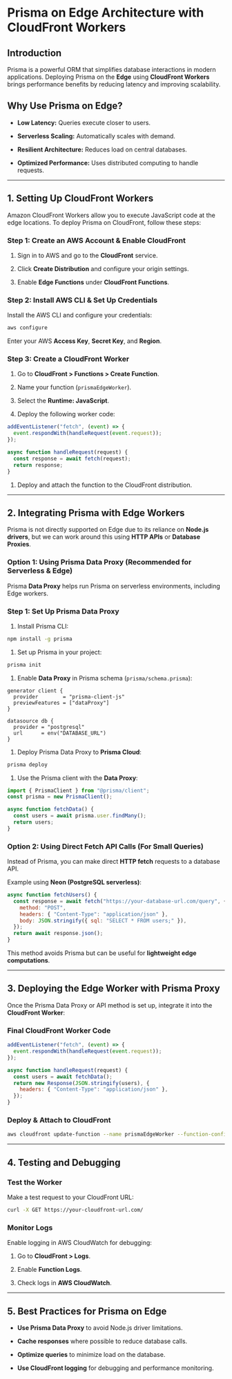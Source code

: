 # **Prisma on Edge Architecture with CloudFront Workers**

## **Introduction**

Prisma is a powerful ORM that simplifies database interactions in modern applications. Deploying Prisma on the **Edge** using **CloudFront Workers** brings performance benefits by reducing latency and improving scalability.

## **Why Use Prisma on Edge?**

- **Low Latency:** Queries execute closer to users.

- **Serverless Scaling:** Automatically scales with demand.

- **Resilient Architecture:** Reduces load on central databases.

- **Optimized Performance:** Uses distributed computing to handle requests.

---

## **1. Setting Up CloudFront Workers**

Amazon CloudFront Workers allow you to execute JavaScript code at the edge locations. To deploy Prisma on CloudFront, follow these steps:

### **Step 1: Create an AWS Account & Enable CloudFront**

1.  Sign in to AWS and go to the **CloudFront** service.

2.  Click **Create Distribution** and configure your origin settings.

3.  Enable **Edge Functions** under **CloudFront Functions**.

### **Step 2: Install AWS CLI & Set Up Credentials**

Install the AWS CLI and configure your credentials:

```bash
aws configure
```

Enter your AWS **Access Key**, **Secret Key**, and **Region**.

### **Step 3: Create a CloudFront Worker**

1.  Go to **CloudFront > Functions > Create Function**.

2.  Name your function (`prismaEdgeWorker`).

3.  Select the **Runtime: JavaScript**.

4.  Deploy the following worker code:

```javascript
addEventListener("fetch", (event) => {
  event.respondWith(handleRequest(event.request));
});

async function handleRequest(request) {
  const response = await fetch(request);
  return response;
}
```

1.  Deploy and attach the function to the CloudFront distribution.

---

## **2. Integrating Prisma with Edge Workers**

Prisma is not directly supported on Edge due to its reliance on **Node.js drivers**, but we can work around this using **HTTP APIs** or **Database Proxies**.

### **Option 1: Using Prisma Data Proxy (Recommended for Serverless & Edge)**

Prisma **Data Proxy** helps run Prisma on serverless environments, including Edge workers.

### **Step 1: Set Up Prisma Data Proxy**

1.  Install Prisma CLI:

```bash
npm install -g prisma
```

1.  Set up Prisma in your project:

```bash
prisma init
```

1.  Enable **Data Proxy** in Prisma schema (`prisma/schema.prisma`):

```prisma
generator client {
  provider        = "prisma-client-js"
  previewFeatures = ["dataProxy"]
}

datasource db {
  provider = "postgresql"
  url      = env("DATABASE_URL")
}
```

1.  Deploy Prisma Data Proxy to **Prisma Cloud**:

```bash
prisma deploy
```

1.  Use the Prisma client with the **Data Proxy**:

```javascript
import { PrismaClient } from "@prisma/client";
const prisma = new PrismaClient();

async function fetchData() {
  const users = await prisma.user.findMany();
  return users;
}
```

### **Option 2: Using Direct Fetch API Calls (For Small Queries)**

Instead of Prisma, you can make direct **HTTP fetch** requests to a database API.

Example using **Neon (PostgreSQL serverless)**:

```javascript
async function fetchUsers() {
  const response = await fetch("https://your-database-url.com/query", {
    method: "POST",
    headers: { "Content-Type": "application/json" },
    body: JSON.stringify({ sql: "SELECT * FROM users;" }),
  });
  return await response.json();
}
```

This method avoids Prisma but can be useful for **lightweight edge computations**.

---

## **3. Deploying the Edge Worker with Prisma Proxy**

Once the Prisma Data Proxy or API method is set up, integrate it into the **CloudFront Worker**:

### **Final CloudFront Worker Code**

```javascript
addEventListener("fetch", (event) => {
  event.respondWith(handleRequest(event.request));
});

async function handleRequest(request) {
  const users = await fetchData();
  return new Response(JSON.stringify(users), {
    headers: { "Content-Type": "application/json" },
  });
}
```

### **Deploy & Attach to CloudFront**

```bash
aws cloudfront update-function --name prismaEdgeWorker --function-config function.conf
```

---

## **4. Testing and Debugging**

### **Test the Worker**

Make a test request to your CloudFront URL:

```bash
curl -X GET https://your-cloudfront-url.com/
```

### **Monitor Logs**

Enable logging in AWS CloudWatch for debugging:

1.  Go to **CloudFront > Logs**.

2.  Enable **Function Logs**.

3.  Check logs in **AWS CloudWatch**.

---

## **5. Best Practices for Prisma on Edge**

- **Use Prisma Data Proxy** to avoid Node.js driver limitations.

- **Cache responses** where possible to reduce database calls.

- **Optimize queries** to minimize load on the database.

- **Use CloudFront logging** for debugging and performance monitoring.
